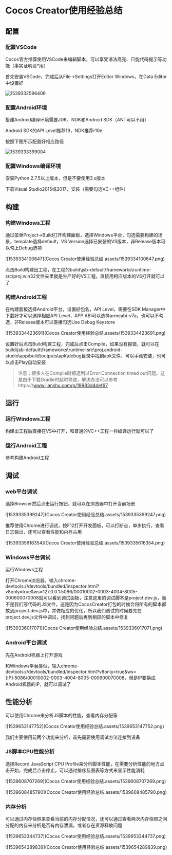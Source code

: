 # Cocos Creator使用经验总结

## 配置

### 配置VSCode

Cocos官方推荐使用VSCode来编辑脚本，可以享受语法高亮、只能代码提示等功能（事实证明没*用）

首先安装VSCode，完成后从File->Settings打开Editor Windows，在Data Editor中设置好

![1539332596406](C:\Users\ADMINI~1\AppData\Local\Temp\1539332596406.png)

### 配置Android环境

搭建Android编译环境需要JDK、NDK和Android SDK（ANT可以不用）

Android SDK的API Level推荐19，NDK推荐r10e

按照下图所示配置好相应路径

![1539333399004](C:\Users\ADMINI~1\AppData\Local\Temp\1539333399004.png)

### 配置Windows编译环境

安装Python 2.7.5以上版本，但是不要使用3.x版本

下载Visual Studio2015或2017，安装（需要勾选VC++组件）



## 构建

### 构建Windows工程

通过菜单Project->Build打开构建面板，选择Windows平台，勾选需要构建的场景，template选择default，VS Version选择已安装的VS版本，非Release版本可以勾上Debug选项

![1539334100647](Cocos Creator使用经验总结.assets/1539334100647.png)

点击Build构建出工程，在工程的build\jsb-default\frameworks\runtime-src\proj.win32文件夹里就是生产好的VS工程，直接用相应版本的VS打开就可以了

### 构建Android工程

在构建面板选择Android平台，设置好包名，API Level，需要在SDK Manager中下载好才可以选择相应API Level，APP ABI可以选择armeabi-v7a，也可以不勾选，非Release版本可以直接勾选Use Debug Keystore

![1539334423691](Cocos Creator使用经验总结.assets/1539334423691.png)

设置好后点击Build构建工程，完成后点击Compile，如果没有报错，就可以在build\jsb-default\frameworks\runtime-src\proj.android-studio\app\build\outputs\apk\debug目录中找到apk文件，可以手动安装，也可以点击Play自动安装

> 注意：很多人在Compile时都遇到过Error:Connection timed out问题。这是由于下载Gradle时超时导致，解决办法可以参考https://www.jianshu.com/p/19983d4def67



## 运行

### 运行Windows工程

构建出工程后直接在VS中打开，和普通的VC++工程一样编译运行就可以了

### 运行Android工程

参考构建Android工程



## 调试

### web平台调试

选择Browser然后点击运行按钮，就可以在浏览器中打开当前场景

![1539335399247](Cocos Creator使用经验总结.assets/1539335399247.png)

推荐使用Chrome进行调试，按F12打开开发面板，可以打断点，单步执行，查看日志输出，还可以查看性能和内存占用

![1539335616354](Cocos Creator使用经验总结.assets/1539335616354.png)

### Windows平台调试

运行Windows工程

打开Chrome浏览器，输入chrome-devtools://devtools/bundled/inspector.html?v8only=true&ws=127.0.0.1:5086/00010002-0003-4004-8005-000600070008就可以看到调试面板，注意这里的调试脚本是project.dev.js，而不是我们写代码的JS文件，这是因为CocosCreator打包的时候会将所有的脚本都放到project.dev.js中，并做相应的优化，所以我们调试的时候要先在project.dev.js文件中调试，找到问题后再到相应的脚本中修复

![1539336017071](Cocos Creator使用经验总结.assets/1539336017071.png)

### Android平台调试

先在Android机器上打开游戏

和Windows平台类似，输入chrome-devtools://devtools/bundled/inspector.html?v8only=true&ws={IP}:5086/00010002-0003-4004-8005-000600070008，但是IP要换成Android机器的IP，就可以调试了



## 性能分析

可以使用Chrome来分析JS脚本的性能，查看内存分配等

![1539653147752](Cocos Creator使用经验总结.assets/1539653147752.png)

我们主要使用前两个功能来分析，首先需要使用调试方法连接到设备

### JS脚本CPU性能分析

选择Record JavaScript CPU Profile来分析脚本性能，在需要分析性能的地方点击开始，完成后点击停止，可以通过排序及图表等方式来显示性能消耗

![1539608707269](Cocos Creator使用经验总结.assets/1539608707269.png)

![1539608485790](Cocos Creator使用经验总结.assets/1539608485790.png)

### 内存分析

可以通过内存快照来查看当前的内存分配情况，还可以通过查看两次内存快照之间分配的内存来分析是否有内存泄漏，或者存在资源释放问题

![1539653344737](Cocos Creator使用经验总结.assets/1539653344737.png)

![1539654289839](Cocos Creator使用经验总结.assets/1539654289839.png)